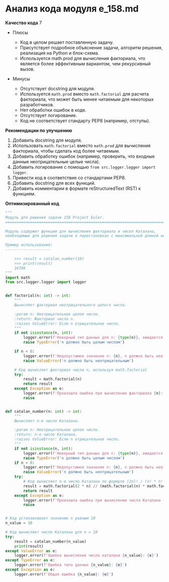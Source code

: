# Анализ кода модуля e_158.md

**Качество кода**
7
-  Плюсы
    - Код в целом решает поставленную задачу.
    - Присутствует подробное объяснение задачи, алгоритм решения, реализация на Python и блок-схема.
    - Используется math.prod для вычисления факториала, что является более эффективным вариантом, чем рекурсивный вызов.

-  Минусы
    - Отсутствует docstring для модуля.
    - Используется `math.prod` вместо `math.factorial` для расчета факториала, что может быть менее читаемым для некоторых разработчиков.
    - Нет обработки ошибок в коде.
    - Отсутствует логирование.
    - Код не соответствует стандарту PEP8 (например, отступы).

**Рекомендации по улучшению**

1.  Добавить docstring для модуля.
2.  Использовать `math.factorial` вместо `math.prod` для вычисления факториала, чтобы сделать код более читаемым.
3.  Добавить обработку ошибок (например, проверить, что входные данные неотрицательные целые числа).
4.  Добавить логирование с помощью `from src.logger.logger import logger`.
5.  Привести код в соответствие со стандартами PEP8.
6.  Добавить docstring для всех функций.
7.  Добавить комментарии в формате reStructuredText (RST) к функциям.

**Оптимизированный код**

```python
"""
Модуль для решения задачи 158 Project Euler.
=========================================================================================

Модуль содержит функции для вычисления факториала и чисел Каталана,
необходимые для решения задачи о перестановках с максимальной длиной нисходящей последовательности, равной 2.

Пример использования:
--------------------

    >>> result = catalan_number(10)
    >>> print(result)
    16796
"""
import math
from src.logger.logger import logger


def factorial(n: int) -> int:
    """
    Вычисляет факториал неотрицательного целого числа.

    :param n: Неотрицательное целое число.
    :return: Факториал числа n.
    :raises ValueError: Если n отрицательное число.
    """
    if not isinstance(n, int):
        logger.error(f'Неверный тип данных для n: {type(n)}, ожидается int')
        raise TypeError('n должно быть целым числом')

    if n < 0:
        logger.error(f'Недопустимое значение n: {n}, n должно быть неотрицательным')
        raise ValueError('n должно быть неотрицательным')

    # Код вычисляет факториал числа n, используя math.factorial
    try:
        result = math.factorial(n)
        return result
    except Exception as e:
        logger.error(f'Произошла ошибка при вычислении факториала {n}: {e}')
        raise


def catalan_number(n: int) -> int:
    """
    Вычисляет n-е число Каталана.

    :param n: Неотрицательное целое число.
    :return: n-е число Каталана.
    :raises ValueError: Если n отрицательное число.
    """
    if not isinstance(n, int):
        logger.error(f'Неверный тип данных для n: {type(n)}, ожидается int')
        raise TypeError('n должно быть целым числом')
    if n < 0:
        logger.error(f'Недопустимое значение n: {n}, n должно быть неотрицательным')
        raise ValueError('n должно быть неотрицательным')
    try:
        # Код вычисляет n-е число Каталана по формуле (2n)! / (n! * n! * (n + 1))
        result = math.factorial(2 * n) // (math.factorial(n) * math.factorial(n)) // (n + 1)
        return result
    except Exception as e:
        logger.error(f'Произошла ошибка при вычислении числа Каталана {n}: {e}')
        raise


# Код устанавливает значение n равным 10
n_value = 10

# Код вычисляет число Каталана для n = 10
try:
    result = catalan_number(n_value)
    print(result)
except ValueError as e:
    logger.error(f'Ошибка вычисления числа каталана {n_value}: {e}')
except TypeError as e:
    logger.error(f'Ошибка типа данных {n_value}: {e}')
except Exception as e:
    logger.error(f'Общая ошибка {n_value}: {e}')

```